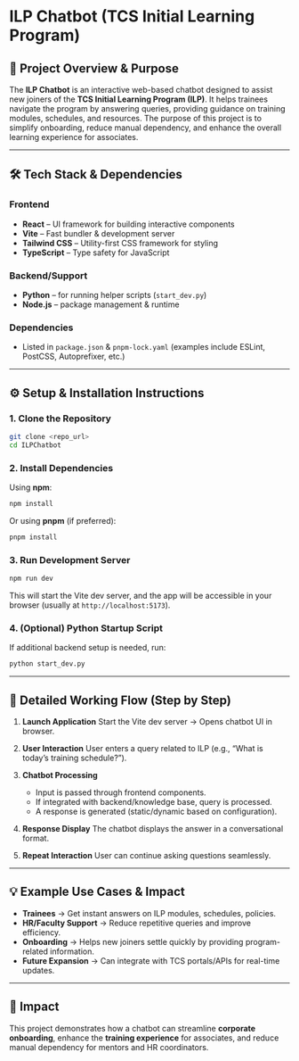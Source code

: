 # ILP Chatbot (TCS Initial Learning Program)

## 📌 Project Overview & Purpose

The **ILP Chatbot** is an interactive web-based chatbot designed to assist new joiners of the **TCS Initial Learning Program (ILP)**. It helps trainees navigate the program by answering queries, providing guidance on training modules, schedules, and resources. The purpose of this project is to simplify onboarding, reduce manual dependency, and enhance the overall learning experience for associates.

---

## 🛠 Tech Stack & Dependencies

### Frontend

* **React** – UI framework for building interactive components
* **Vite** – Fast bundler & development server
* **Tailwind CSS** – Utility-first CSS framework for styling
* **TypeScript** – Type safety for JavaScript

### Backend/Support

* **Python** – for running helper scripts (`start_dev.py`)
* **Node.js** – package management & runtime

### Dependencies

* Listed in `package.json` & `pnpm-lock.yaml` (examples include ESLint, PostCSS, Autoprefixer, etc.)

---

## ⚙️ Setup & Installation Instructions

### 1. Clone the Repository

```bash
git clone <repo_url>
cd ILPChatbot
```

### 2. Install Dependencies

Using **npm**:

```bash
npm install
```

Or using **pnpm** (if preferred):

```bash
pnpm install
```

### 3. Run Development Server

```bash
npm run dev
```

This will start the Vite dev server, and the app will be accessible in your browser (usually at `http://localhost:5173`).

### 4. (Optional) Python Startup Script

If additional backend setup is needed, run:

```bash
python start_dev.py
```

---

## 🔄 Detailed Working Flow (Step by Step)

1. **Launch Application**
   Start the Vite dev server → Opens chatbot UI in browser.

2. **User Interaction**
   User enters a query related to ILP (e.g., “What is today’s training schedule?”).

3. **Chatbot Processing**

   * Input is passed through frontend components.
   * If integrated with backend/knowledge base, query is processed.
   * A response is generated (static/dynamic based on configuration).

4. **Response Display**
   The chatbot displays the answer in a conversational format.

5. **Repeat Interaction**
   User can continue asking questions seamlessly.

---

## 💡 Example Use Cases & Impact

* **Trainees** → Get instant answers on ILP modules, schedules, policies.
* **HR/Faculty Support** → Reduce repetitive queries and improve efficiency.
* **Onboarding** → Helps new joiners settle quickly by providing program-related information.
* **Future Expansion** → Can integrate with TCS portals/APIs for real-time updates.

---

## 🚀 Impact

This project demonstrates how a chatbot can streamline **corporate onboarding**, enhance the **training experience** for associates, and reduce manual dependency for mentors and HR coordinators.
